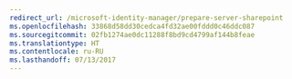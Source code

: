 ```yaml
---
redirect_url: /microsoft-identity-manager/prepare-server-sharepoint
ms.openlocfilehash: 33868d58dd30cedca4fd32ae00fddd0c46ddc087
ms.sourcegitcommit: 02fb1274ae0dc11288f8bd9cd4799af144b8feae
ms.translationtype: HT
ms.contentlocale: ru-RU
ms.lasthandoff: 07/13/2017
---
```

